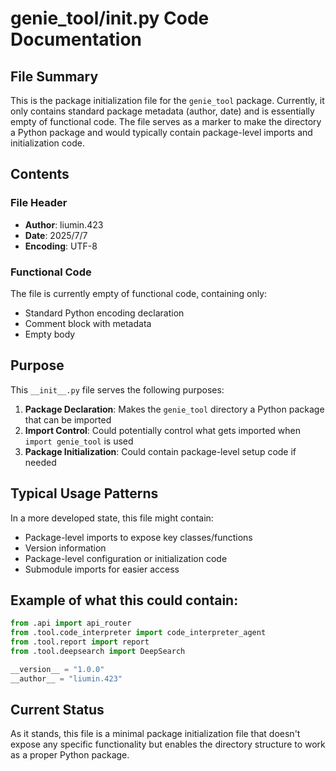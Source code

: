 # genie_tool/__init__.py Code Documentation

## File Summary

This is the package initialization file for the `genie_tool` package. Currently, it only contains standard package metadata (author, date) and is essentially empty of functional code. The file serves as a marker to make the directory a Python package and would typically contain package-level imports and initialization code.

## Contents

### File Header
- **Author**: liumin.423
- **Date**: 2025/7/7
- **Encoding**: UTF-8

### Functional Code
The file is currently empty of functional code, containing only:
- Standard Python encoding declaration
- Comment block with metadata
- Empty body

## Purpose

This `__init__.py` file serves the following purposes:

1. **Package Declaration**: Makes the `genie_tool` directory a Python package that can be imported
2. **Import Control**: Could potentially control what gets imported when `import genie_tool` is used
3. **Package Initialization**: Could contain package-level setup code if needed

## Typical Usage Patterns

In a more developed state, this file might contain:
- Package-level imports to expose key classes/functions
- Version information
- Package-level configuration or initialization code
- Submodule imports for easier access

## Example of what this could contain:
```python
from .api import api_router
from .tool.code_interpreter import code_interpreter_agent
from .tool.report import report
from .tool.deepsearch import DeepSearch

__version__ = "1.0.0"
__author__ = "liumin.423"
```

## Current Status

As it stands, this file is a minimal package initialization file that doesn't expose any specific functionality but enables the directory structure to work as a proper Python package.